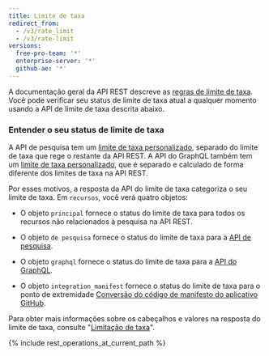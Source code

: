 ```yaml
---
title: Limite de taxa
redirect_from:
  - /v3/rate_limit
  - /v3/rate-limit
versions:
  free-pro-team: '*'
  enterprise-server: '*'
  github-ae: '*'
---
```


A documentação geral da API REST descreve as [regras de limite de taxa](/rest/overview/resources-in-the-rest-api#rate-limiting). Você pode verificar seu status de limite de taxa atual a qualquer momento usando a API de limite de taxa descrita abaixo.

### Entender o seu status de limite de taxa

A API de pesquisa tem um [limite de taxa personalizado](/v3/search/#rate-limit), separado do limite de taxa que rege o restante da API REST. A API do GraphQL também tem um [limite de taxa personalizado](/v4/guides/resource-limitations/#rate-limit), que é separado e calculado de forma diferente dos limites de taxa na API REST.

Por esses motivos, a resposta da API do limite de taxa categoriza o seu limite de taxa. Em `recursos`, você verá quatro objetos:

* O objeto `principal` fornece o status do limite de taxa para todos os recursos não relacionados à pesquisa na API REST.

* O objeto `de pesquisa` fornece o status do limite de taxa para a [API de pesquisa](/v3/search/).

* O objeto `graphql` fornece o status do limite de taxa para a [API do GraphQL](/v4/).

* O objeto `integration_manifest` fornece o status do limite de taxa para o ponto de extremidade [Conversão do código de manifesto do aplicativo GitHub](/apps/building-github-apps/creating-github-apps-from-a-manifest/#3-you-exchange-the-temporary-code-to-retrieve-the-app-configuration).

Para obter mais informações sobre os cabeçalhos e valores na resposta do limite de taxa, consulte "[Limitação de taxa](/v3/#rate-limiting)".

{% include rest_operations_at_current_path %}
